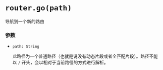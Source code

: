 # `router.go(path)`

导航到一个新的路由

### 参数

- `path: String`

  此路径为一个普通路径（也就是说没有动态片段或者全匹配片段）。路径不能以 `/` 开头，会以相对于当前路径的方式进行解析。

